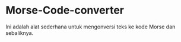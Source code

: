 # Morse-Code-converter
Ini adalah alat sederhana untuk mengonversi teks ke kode Morse dan sebaliknya.
